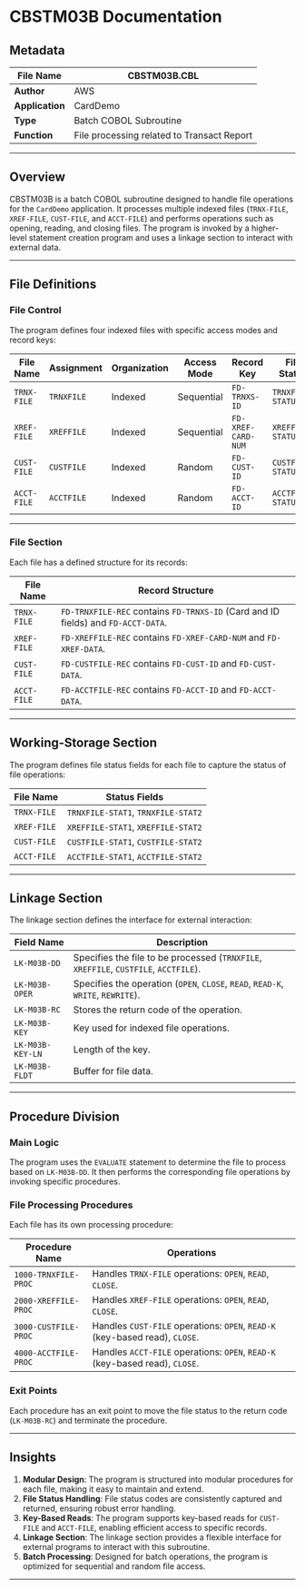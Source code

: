 # CBSTM03B Documentation

## Metadata
| **File Name** | **CBSTM03B.CBL** |
|---------------|------------------|
| **Author**    | AWS              |
| **Application** | CardDemo       |
| **Type**      | Batch COBOL Subroutine |
| **Function**  | File processing related to Transact Report |

---

## Overview

CBSTM03B is a batch COBOL subroutine designed to handle file operations for the `CardDemo` application. It processes multiple indexed files (`TRNX-FILE`, `XREF-FILE`, `CUST-FILE`, and `ACCT-FILE`) and performs operations such as opening, reading, and closing files. The program is invoked by a higher-level statement creation program and uses a linkage section to interact with external data.

---

## File Definitions

### File Control
The program defines four indexed files with specific access modes and record keys:

| **File Name** | **Assignment** | **Organization** | **Access Mode** | **Record Key**       | **File Status**       |
|---------------|----------------|-------------------|-----------------|----------------------|-----------------------|
| `TRNX-FILE`   | `TRNXFILE`     | Indexed           | Sequential      | `FD-TRNXS-ID`        | `TRNXFILE-STATUS`     |
| `XREF-FILE`   | `XREFFILE`     | Indexed           | Sequential      | `FD-XREF-CARD-NUM`   | `XREFFILE-STATUS`     |
| `CUST-FILE`   | `CUSTFILE`     | Indexed           | Random          | `FD-CUST-ID`         | `CUSTFILE-STATUS`     |
| `ACCT-FILE`   | `ACCTFILE`     | Indexed           | Random          | `FD-ACCT-ID`         | `ACCTFILE-STATUS`     |

---

### File Section
Each file has a defined structure for its records:

| **File Name** | **Record Structure**                                                                 |
|---------------|--------------------------------------------------------------------------------------|
| `TRNX-FILE`   | `FD-TRNXFILE-REC` contains `FD-TRNXS-ID` (Card and ID fields) and `FD-ACCT-DATA`.    |
| `XREF-FILE`   | `FD-XREFFILE-REC` contains `FD-XREF-CARD-NUM` and `FD-XREF-DATA`.                   |
| `CUST-FILE`   | `FD-CUSTFILE-REC` contains `FD-CUST-ID` and `FD-CUST-DATA`.                         |
| `ACCT-FILE`   | `FD-ACCTFILE-REC` contains `FD-ACCT-ID` and `FD-ACCT-DATA`.                         |

---

## Working-Storage Section

The program defines file status fields for each file to capture the status of file operations:

| **File Name** | **Status Fields**         |
|---------------|---------------------------|
| `TRNX-FILE`   | `TRNXFILE-STAT1`, `TRNXFILE-STAT2` |
| `XREF-FILE`   | `XREFFILE-STAT1`, `XREFFILE-STAT2` |
| `CUST-FILE`   | `CUSTFILE-STAT1`, `CUSTFILE-STAT2` |
| `ACCT-FILE`   | `ACCTFILE-STAT1`, `ACCTFILE-STAT2` |

---

## Linkage Section

The linkage section defines the interface for external interaction:

| **Field Name**       | **Description**                                                                 |
|-----------------------|---------------------------------------------------------------------------------|
| `LK-M03B-DD`          | Specifies the file to be processed (`TRNXFILE`, `XREFFILE`, `CUSTFILE`, `ACCTFILE`). |
| `LK-M03B-OPER`        | Specifies the operation (`OPEN`, `CLOSE`, `READ`, `READ-K`, `WRITE`, `REWRITE`). |
| `LK-M03B-RC`          | Stores the return code of the operation.                                       |
| `LK-M03B-KEY`         | Key used for indexed file operations.                                          |
| `LK-M03B-KEY-LN`      | Length of the key.                                                             |
| `LK-M03B-FLDT`        | Buffer for file data.                                                          |

---

## Procedure Division

### Main Logic
The program uses the `EVALUATE` statement to determine the file to process based on `LK-M03B-DD`. It then performs the corresponding file operations by invoking specific procedures.

### File Processing Procedures
Each file has its own processing procedure:

| **Procedure Name**       | **Operations**                                                                 |
|---------------------------|-------------------------------------------------------------------------------|
| `1000-TRNXFILE-PROC`      | Handles `TRNX-FILE` operations: `OPEN`, `READ`, `CLOSE`.                     |
| `2000-XREFFILE-PROC`      | Handles `XREF-FILE` operations: `OPEN`, `READ`, `CLOSE`.                     |
| `3000-CUSTFILE-PROC`      | Handles `CUST-FILE` operations: `OPEN`, `READ-K` (key-based read), `CLOSE`.  |
| `4000-ACCTFILE-PROC`      | Handles `ACCT-FILE` operations: `OPEN`, `READ-K` (key-based read), `CLOSE`.  |

### Exit Points
Each procedure has an exit point to move the file status to the return code (`LK-M03B-RC`) and terminate the procedure.

---

## Insights

1. **Modular Design**: The program is structured into modular procedures for each file, making it easy to maintain and extend.
2. **File Status Handling**: File status codes are consistently captured and returned, ensuring robust error handling.
3. **Key-Based Reads**: The program supports key-based reads for `CUST-FILE` and `ACCT-FILE`, enabling efficient access to specific records.
4. **Linkage Section**: The linkage section provides a flexible interface for external programs to interact with this subroutine.
5. **Batch Processing**: Designed for batch operations, the program is optimized for sequential and random file access.

---

